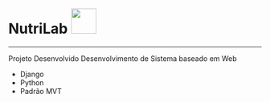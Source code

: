 # NutriLab   <img width="50" height="50" src="https://cdn.freebiesupply.com/logos/large/2x/django-logo-png-transparent.png"/>
---
Projeto Desenvolvido Desenvolvimento de Sistema baseado em Web
* Django
* Python
* Padrão MVT
